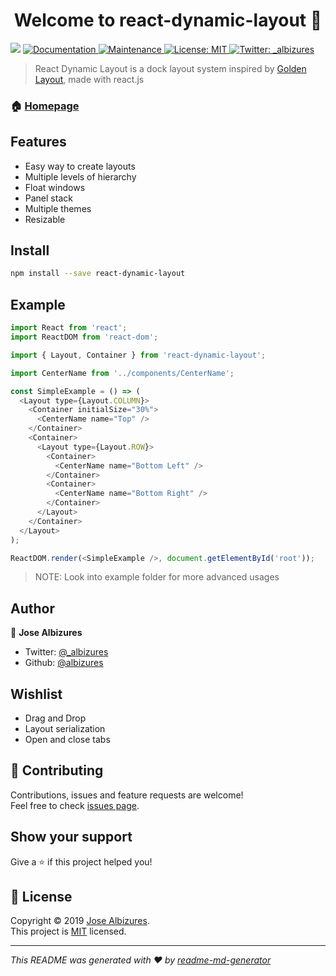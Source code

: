 <h1 align="center">Welcome to react-dynamic-layout 👋</h1>
<p>
  <img src="https://img.shields.io/badge/version- -blue.svg?cacheSeconds=2592000" />
  <a href="https://github.com/albizures/react-dynamic-layout#readme">
    <img alt="Documentation" src="https://img.shields.io/badge/documentation-yes-brightgreen.svg" target="_blank" />
  </a>
  <a href="https://github.com/albizures/react-dynamic-layout/graphs/commit-activity">
    <img alt="Maintenance" src="https://img.shields.io/badge/Maintained%3F-yes-green.svg" target="_blank" />
  </a>
  <a href="https://github.com/albizures/react-dynamic-layout/blob/master/LICENSE">
    <img alt="License: MIT" src="https://img.shields.io/badge/License-MIT-yellow.svg" target="_blank" />
  </a>
  <a href="https://twitter.com/_albizures">
    <img alt="Twitter: _albizures" src="https://img.shields.io/twitter/follow/_albizures.svg?style=social" target="_blank" />
  </a>
</p>

> React Dynamic Layout is a dock layout system inspired by [Golden Layout](https://golden-layout.com), made with react.js

### 🏠 [Homepage](https://github.com/albizures/react-dynamic-layout)

## Features

- Easy way to create layouts
- Multiple levels of hierarchy
- Float windows
- Panel stack
- Multiple themes
- Resizable

## Install

```sh
npm install --save react-dynamic-layout
```

## Example

```js
import React from 'react';
import ReactDOM from 'react-dom';

import { Layout, Container } from 'react-dynamic-layout';

import CenterName from '../components/CenterName';

const SimpleExample = () => (
  <Layout type={Layout.COLUMN}>
    <Container initialSize="30%">
      <CenterName name="Top" />
    </Container>
    <Container>
      <Layout type={Layout.ROW}>
        <Container>
          <CenterName name="Bottom Left" />
        </Container>
        <Container>
          <CenterName name="Bottom Right" />
        </Container>
      </Layout>
    </Container>
  </Layout>
);

ReactDOM.render(<SimpleExample />, document.getElementById('root'));
```

> NOTE: Look into example folder for more advanced usages

## Author

👤 **Jose Albizures**

- Twitter: [@\_albizures](https://twitter.com/_albizures)
- Github: [@albizures](https://github.com/albizures)

## Wishlist

- Drag and Drop
- Layout serialization
- Open and close tabs

## 🤝 Contributing

Contributions, issues and feature requests are welcome!<br />Feel free to check [issues page](https://github.com/albizures/react-dynamic-layout/issues).

## Show your support

Give a ⭐️ if this project helped you!

## 📝 License

Copyright © 2019 [Jose Albizures](https://github.com/albizures).<br />
This project is [MIT](https://github.com/albizures/react-dynamic-layout/blob/master/LICENSE) licensed.

---

_This README was generated with ❤️ by [readme-md-generator](https://github.com/kefranabg/readme-md-generator)_
